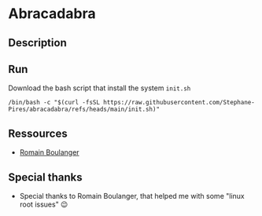 # Abracadabra

## Description

## Run

Download the bash script that install the system `init.sh`

`/bin/bash -c "$(curl -fsSL https://raw.githubusercontent.com/Stephane-Pires/abracadabra/refs/heads/main/init.sh)"`

## Ressources

- [Romain Boulanger](https://blog.filador.fr/en/posts/i-use-ansible-to-configure-macos/)

## Special thanks

- Special thanks to Romain Boulanger, that helped me with some "linux root issues" :wink:
